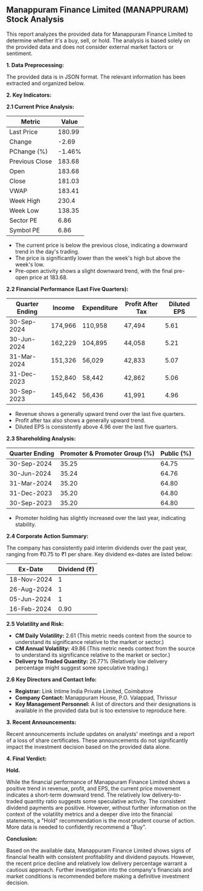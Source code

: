 ## Manappuram Finance Limited (MANAPPURAM) Stock Analysis

This report analyzes the provided data for Manappuram Finance Limited to determine whether it's a buy, sell, or hold.  The analysis is based solely on the provided data and does not consider external market factors or sentiment.

**1. Data Preprocessing:**

The provided data is in JSON format.  The relevant information has been extracted and organized below.

**2. Key Indicators:**

**2.1 Current Price Analysis:**

| Metric             | Value     |
|----------------------|------------|
| Last Price          | 180.99     |
| Change              | -2.69      |
| PChange (%)         | -1.46%     |
| Previous Close      | 183.68     |
| Open                | 183.68     |
| Close               | 181.03     |
| VWAP                | 183.41     |
| Week High           | 230.4      |
| Week Low            | 138.35     |
| Sector PE           | 6.86       |
| Symbol PE           | 6.86       |


* The current price is below the previous close, indicating a downward trend in the day's trading.
* The price is significantly lower than the week's high but above the week's low.
* Pre-open activity shows a slight downward trend, with the final pre-open price at 183.68.


**2.2 Financial Performance (Last Five Quarters):**

| Quarter Ending     | Income       | Expenditure  | Profit After Tax | Diluted EPS |
|----------------------|--------------|---------------|-------------------|-------------|
| 30-Sep-2024       | 174,966      | 110,958       | 47,494           | 5.61        |
| 30-Jun-2024        | 162,229      | 104,895       | 44,058           | 5.21        |
| 31-Mar-2024        | 151,326      | 56,029        | 42,833           | 5.07        |
| 31-Dec-2023        | 152,840      | 58,442        | 42,862           | 5.06        |
| 30-Sep-2023        | 145,642      | 56,436        | 41,991           | 4.96        |

* Revenue shows a generally upward trend over the last five quarters.
* Profit after tax also shows a generally upward trend.
* Diluted EPS is consistently above 4.96 over the last five quarters.


**2.3 Shareholding Analysis:**

| Quarter Ending     | Promoter & Promoter Group (%) | Public (%) |
|----------------------|-------------------------------|-------------|
| 30-Sep-2024       | 35.25                           | 64.75       |
| 30-Jun-2024        | 35.24                           | 64.76       |
| 31-Mar-2024        | 35.20                           | 64.80       |
| 31-Dec-2023        | 35.20                           | 64.80       |
| 30-Sep-2023        | 35.20                           | 64.80       |

* Promoter holding has slightly increased over the last year, indicating stability.


**2.4 Corporate Action Summary:**

The company has consistently paid interim dividends over the past year, ranging from ₹0.75 to ₹1 per share.  Key dividend ex-dates are listed below:

| Ex-Date      | Dividend (₹) |
|--------------|---------------|
| 18-Nov-2024  | 1             |
| 26-Aug-2024  | 1             |
| 05-Jun-2024  | 1             |
| 16-Feb-2024  | 0.90          |


**2.5 Volatility and Risk:**

* **CM Daily Volatility:** 2.61 (This metric needs context from the source to understand its significance relative to the market or sector.)
* **CM Annual Volatility:** 49.86 (This metric needs context from the source to understand its significance relative to the market or sector.)
* **Delivery to Traded Quantity:** 26.77% (Relatively low delivery percentage might suggest some speculative trading.)

**2.6 Key Directors and Contact Info:**

* **Registrar:** Link Intime India Private Limited, Coimbatore
* **Company Contact:** Manappuram House, P.O. Valappad, Thrissur
* **Key Management Personnel:**  A list of directors and their designations is available in the provided data but is too extensive to reproduce here.


**3. Recent Announcements:**

Recent announcements include updates on analysts' meetings and a report of a loss of share certificates.  These announcements do not significantly impact the investment decision based on the provided data alone.


**4. Final Verdict:**

**Hold.**

While the financial performance of Manappuram Finance Limited shows a positive trend in revenue, profit, and EPS, the current price movement indicates a short-term downward trend.  The relatively low delivery-to-traded quantity ratio suggests some speculative activity.  The consistent dividend payments are positive.  However, without further information on the context of the volatility metrics and a deeper dive into the financial statements, a "Hold" recommendation is the most prudent course of action.  More data is needed to confidently recommend a "Buy".


**Conclusion:**

Based on the available data, Manappuram Finance Limited shows signs of financial health with consistent profitability and dividend payouts. However, the recent price decline and relatively low delivery percentage warrant a cautious approach.  Further investigation into the company's financials and market conditions is recommended before making a definitive investment decision.
